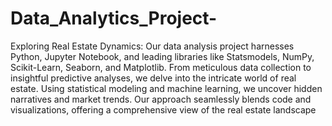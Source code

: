 # Data_Analytics_Project-
Exploring Real Estate Dynamics: Our data analysis project harnesses Python, Jupyter Notebook, and leading libraries like Statsmodels, NumPy, Scikit-Learn, Seaborn, and Matplotlib. From meticulous data collection to insightful predictive analyses, we delve into the intricate world of real estate. Using statistical modeling and machine learning, we uncover hidden narratives and market trends. Our approach seamlessly blends code and visualizations, offering a comprehensive view of the real estate landscape
